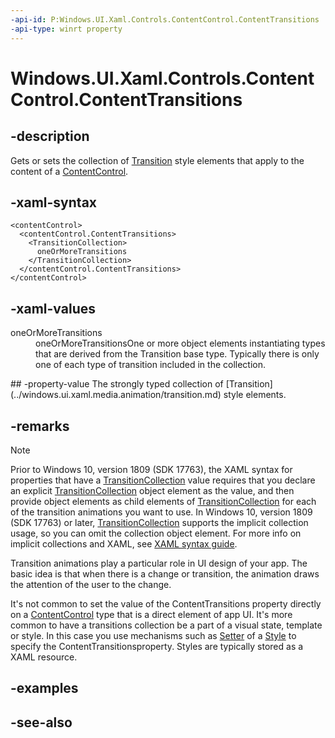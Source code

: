```yaml
---
-api-id: P:Windows.UI.Xaml.Controls.ContentControl.ContentTransitions
-api-type: winrt property
---
```


<!-- Property syntax
public Windows.UI.Xaml.Media.Animation.TransitionCollection ContentTransitions { get;  set; }
-->

# Windows.UI.Xaml.Controls.ContentControl.ContentTransitions

## -description
Gets or sets the collection of [Transition](../windows.ui.xaml.media.animation/transition.md) style elements that apply to the content of a [ContentControl](contentcontrol.md).



## -xaml-syntax
```xaml
<contentControl>
  <contentControl.ContentTransitions>
    <TransitionCollection>
      oneOrMoreTransitions
    </TransitionCollection>
  </contentControl.ContentTransitions>
</contentControl>
```


## -xaml-values
<dl><dt>oneOrMoreTransitions</dt><dd>oneOrMoreTransitionsOne or more object elements instantiating types that are derived from the Transition base type. Typically there is only one of each type of transition included in the collection.</dd>
</dl>
## -property-value
The strongly typed collection of [Transition](../windows.ui.xaml.media.animation/transition.md) style elements.

## -remarks

> [!NOTE]
> Prior to Windows 10, version 1809 (SDK 17763), the XAML syntax for properties that have a [TransitionCollection](../windows.ui.xaml.media.animation/transitioncollection.md) value requires that you declare an explicit [TransitionCollection](../windows.ui.xaml.media.animation/transitioncollection.md) object element as the value, and then provide object elements as child elements of [TransitionCollection](../windows.ui.xaml.media.animation/transitioncollection.md) for each of the transition animations you want to use. In Windows 10, version 1809 (SDK 17763) or later, [TransitionCollection](../windows.ui.xaml.media.animation/transitioncollection.md) supports the implicit collection usage, so you can omit the collection object element. For more info on implicit collections and XAML, see [XAML syntax guide](/windows/uwp/xaml-platform/xaml-syntax-guide).

Transition animations play a particular role in UI design of your app. The basic idea is that when there is a change or transition, the animation draws the attention of the user to the change.
<!-- For more info, see  Transition animations and theme animations.-->
It's not common to set the value of the ContentTransitions property directly on a [ContentControl](contentcontrol.md) type that is a direct element of app UI. It's more common to have a transitions collection be a part of a visual state, template or style. In this case you use mechanisms such as [Setter](../windows.ui.xaml/setter.md) of a [Style](../windows.ui.xaml/style.md) to specify the ContentTransitionsproperty. Styles are typically stored as a XAML resource.



## -examples

## -see-also
